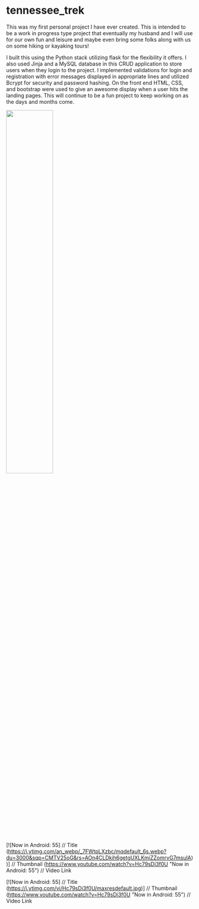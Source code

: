 # tennessee_trek
  This was my first personal project I have ever created. This is intended to be a work in progress type project that eventually my husband and I will
use for our own fun and leisure and maybe even bring some folks along with us on some hiking or kayaking tours! 

  I built this using the Python stack utilizing flask for the flexibility it offers. I also used Jinja and a MySQL database in this CRUD application
to store users when they login to the project. I implemented validations for login and registration with error messages displayed in appropriate lines 
and utilized Bcrypt for security and password hashing. On the front end HTML, CSS, and bootstrap were used to give an awesome display when a user hits 
the landing pages. This will continue to be a fun project to keep working on as the days and months come. 

[<img src="[https://i.ytimg.com/an_webp/_7FWtpLXzbc/mqdefault_6s.webp?du=3000&sqp=CMTV25oG&rs=AOn4CLDkih6getgUXLKmiZZomrvG7msulA]" width="50%">](https://www.youtube.com/watch?v=_7FWtpLXzbc)

[![Now in Android: 55]          // Title
(https://i.ytimg.com/an_webp/_7FWtpLXzbc/mqdefault_6s.webp?du=3000&sqp=CMTV25oG&rs=AOn4CLDkih6getgUXLKmiZZomrvG7msulA))] // Thumbnail
(https://www.youtube.com/watch?v=Hc79sDi3f0U "Now in Android: 55")    // Video Link

[![Now in Android: 55]          // Title
(https://i.ytimg.com/vi/Hc79sDi3f0U/maxresdefault.jpg)] // Thumbnail
(https://www.youtube.com/watch?v=Hc79sDi3f0U "Now in Android: 55")    // Video Link
